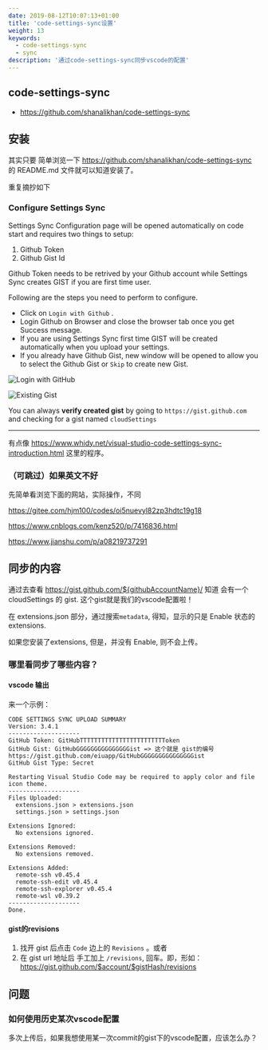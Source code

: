 ```yaml
---
date: 2019-08-12T10:07:13+01:00
title: 'code-settings-sync设置'
weight: 13
keywords:
  - code-settings-sync
  - sync
description: '通过code-settings-sync同步vscode的配置'
---
```



## code-settings-sync

- https://github.com/shanalikhan/code-settings-sync

## 安装

其实只要 简单浏览一下 https://github.com/shanalikhan/code-settings-sync 的 README.md 文件就可以知道安装了。

重复摘抄如下

### Configure Settings Sync


Settings Sync Configuration page will be opened automatically on code start and requires two things to setup:

1. Github Token
2. Github Gist Id

Github Token needs to be retrived by your Github account while Settings Sync creates GIST if you are first time user.

Following are the steps you need to perform to configure.

- Click on `Login with Github` .
- Login Github on Browser and close the browser tab once you get Success message.
- If you are using Settings Sync first time GIST will be created automatically when you upload your settings.
- If you already have Github Gist, new window will be opened to allow you to select the Github Gist or `Skip` to create new Gist.



![Login with GitHub](https://shanalikhan.github.io/img/login-with-github.png)


![Existing Gist](https://shanalikhan.github.io/img/existing-gist.png)


You can always **verify created gist** by going to `https://gist.github.com` and checking for a gist named `cloudSettings`

---

有点像 https://www.whidy.net/visual-studio-code-settings-sync-introduction.html 这里的程序。

### （可跳过）如果英文不好

先简单看浏览下面的网站，实际操作，不同

https://gitee.com/hjm100/codes/oi5nuevyl82zp3hdtc19g18

https://www.cnblogs.com/kenz520/p/7416836.html

https://www.jianshu.com/p/a08219737291

## 同步的内容

通过去查看 https://gist.github.com/${githubAccountName}/ 知道 会有一个 cloudSettings 的 gist. 这个gist就是我们的vscode配置啦！

在 extensions.json 部分，通过搜索`metadata`, 得知，显示的只是 Enable 状态的 extensions. 

如果您安装了extensions, 但是，并没有 Enable, 则不会上传。

### 哪里看同步了哪些内容？

#### vscode 输出

来一个示例：

```
CODE SETTINGS SYNC UPLOAD SUMMARY
Version: 3.4.1
--------------------
GitHub Token: GitHubTTTTTTTTTTTTTTTTTTTTTTTToken
GitHub Gist: GitHubGGGGGGGGGGGGGGGist => 这个就是 gist的编号 https://gist.github.com/eiuapp/GitHubGGGGGGGGGGGGGGGist
GitHub Gist Type: Secret

Restarting Visual Studio Code may be required to apply color and file icon theme.
--------------------
Files Uploaded:
  extensions.json > extensions.json
  settings.json > settings.json

Extensions Ignored:
  No extensions ignored.

Extensions Removed:
  No extensions removed.

Extensions Added:
  remote-ssh v0.45.4
  remote-ssh-edit v0.45.4
  remote-ssh-explorer v0.45.4
  remote-wsl v0.39.2
--------------------
Done.
```

#### gist的revisions

1. 找开 gist 后点击 `Code` 边上的 `Revisions` 。或者
2. 在 gist url 地址后 手工加上 `/revisions`, 回车。即，形如： https://gist.github.com/$account/$gistHash/revisions

## 问题

### 如何使用历史某次vscode配置

多次上传后，如果我想使用某一次commit的gist下的vscode配置，应该怎么办？